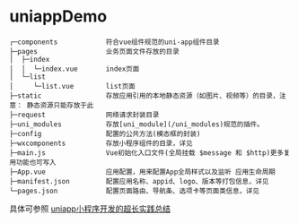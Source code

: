# uniappDemo

```text
┌─components            符合vue组件规范的uni-app组件目录
├─pages                 业务页面文件存放的目录
│  ├─index
│  │  └─index.vue       index页面
│  └─list
│     └─list.vue        list页面
├─static                存放应用引用的本地静态资源（如图片、视频等）的目录，注意： 静态资源只能存放于此
├─request               网络请求封装目录
├─uni_modules           存放[uni_module](/uni_modules)规范的插件。
├─config                配置的公共方法(模态框的封装)
├─wxcomponents          存放小程序组件的目录，详见
├─main.js               Vue初始化入口文件(全局挂载 $message 和 $http)更多复用功能也可写入
├─App.vue               应用配置，用来配置App全局样式以及监听 应用生命周期
├─manifest.json         配置应用名称、appid、logo、版本等打包信息，详见
└─pages.json            配置页面路由、导航条、选项卡等页面类信息，详见
```  

具体可参照 [uniapp小程序开发的超长实践总结](https://juejin.cn/post/7020680215009427470?utm_source=gold_browser_extension)
